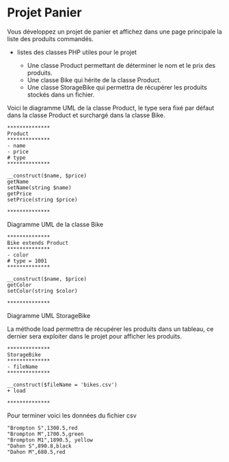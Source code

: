 # Projet Panier

Vous développez un projet de panier et affichez dans une page principale la liste des produits commandés.

- listes des classes PHP utiles pour le projet

    - Une classe Product permettant de déterminer le nom et le prix des produits. 
    - Une classe Bike qui hérite de la classe Product.
    - Une classe StorageBike qui permettra de récupérer les produits stockés dans un fichier.

Voici le diagramme UML de la classe Product, le type sera fixé par défaut dans la classe Product et surchargé dans la classe
Bike.

```
**************
Product
**************
- name
- price
# type
**************

__construct($name, $price)
getName
setName(string $name)
getPrice
setPrice(string $price)

**************

```

Diagramme UML de la classe Bike

```
**************
Bike extends Product
**************
- color
# type = 1001
**************

__construct($name, $price)
getColor
setColor(string $color)

**************

```

Diagramme UML StorageBike

La méthode load permettra de récupérer les produits dans un tableau, ce dernier sera exploiter dans le projet pour afficher 
les produits.

```
**************
StorageBike
**************
- fileName
**************

__construct($fileName = 'bikes.csv')
+ load

**************

```

Pour terminer voici les données du fichier csv

```
"Brompton S",1300.5,red
"Brompton M",1700.5,green
"Brompton M1",1890.5, yellow
"Dahon S",890.8,black
"Dahon M",680.5,red
```
